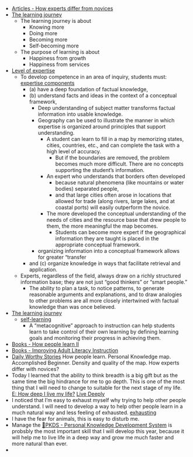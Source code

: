 - [Articles - How experts differ from novices](<Articles - How experts differ from novices.md>)
- [The learning journey](<The learning journey.md>)
    - The learning journey is about
        - Knowing more
        - Doing more
        - Becoming more
        - Self-becoming more
    - The purpose of learning is about
        - Happiness from growth
        - Happiness from services
- [Level of expertise](<Level of expertise.md>)
    - To develop competence in an area of inquiry, students must: [expertise components](<expertise components.md>)
        - (a) have a deep foundation of factual knowledge, 
        - (b) understand facts and ideas in the context of a conceptual framework, 
            - Deep understanding of subject matter transforms factual information into usable knowledge.
            - Geography can be used to illustrate the manner in which expertise is organized around principles that support understanding. 
                - A student can learn to fill in a map by memorizing states, cities, countries, etc., and can complete the task with a high level of accuracy. 
                    - But if the boundaries are removed, the problem becomes much more difficult. There are no concepts supporting the student’s information. 
                - An expert who understands that borders often developed 
                    - because natural phenomena (like mountains or water bodies) separated people,
                    - and that large cities often arose in locations that allowed for trade (along rivers, large lakes, and at coastal ports) will easily outperform the novice. 
                - The more developed the conceptual understanding of the needs of cities and the resource base that drew people to them, the more meaningful the map becomes. 
                    - Students can become more expert if the geographical information they are taught is placed in the appropriate conceptual framework.
            - organizing information into a conceptual framework allows for greater “transfer
        - and (c) organize knowledge in ways that facilitate retrieval and application.
    - Experts, regardless of the field, always draw on a richly structured information base; they are not just “good thinkers” or “smart people.” 
        - The ability to plan a task, to notice patterns, to generate reasonable arguments and explanations, and to draw analogies to other problems are all more closely intertwined with factual knowledge than was once believed.
- [The learning journey](<The learning journey.md>)
    - [self-learning](<self-learning.md>)
        - A “metacognitive” approach to instruction can help students learn to take control of their own learning by defining learning goals and monitoring their progress in achieving them.
- [Books - How people learn II](<Books - How people learn II.md>)
- [Books - Improving Adult Literacy Instruction](<Books - Improving Adult Literacy Instruction.md>)
- [Daily Worthy Stories](<Daily Worthy Stories.md>) How people learn. Personal Knowledge map. Accomplished Beginner. Density and quality of the map. How experts differ with novices?
- Today I learned that the ability to think breadth is a big gift but as the same time the big hindrance for me to go depth. This is one of the most thing that I will need to change to suitable for the next stage of my life. [E: How deep I live my life?](<E: How deep I live my life?.md>) [Live Deeply](<Live Deeply.md>)
- I noticed that I’m easy to exhaust myself why trying to help other people understand. I will need to develop a way to help other people learn in a much natural way and less feeling of exhausted. [exhausting](<exhausting.md>)
- I have the fear for animals, this is easy to disturb me.
- Manage the [🌱PKDS - Personal Knowledge Development System](<🌱PKDS - Personal Knowledge Development System.md>) is probsbly the most important skill that I will develop this year, because it will help me to live life in a deep way and grow me much faster and more natural than ever.
- 
